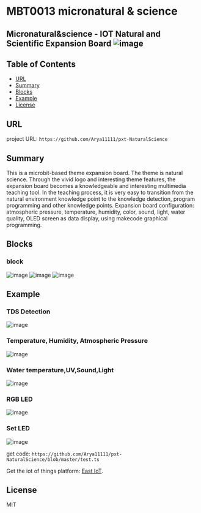 # MBT0013 micronatural & science 

Micronatural&science  - IOT Natural and Scientific Expansion Board
![image](http://wiki.dfrobot.com.cn/images/7/71/OBLOQ%E5%BC%95%E8%84%9A%E8%AF%B4%E6%98%8E%E5%9B%BE.jpg)
---------------------------------------------------------

## Table of Contents

* [URL](#url)
* [Summary](#summary)
* [Blocks](#blocks)
* [Example](#example)
* [License](#license)

## URL
project URL: ```https://github.com/Arya11111/pxt-NaturalScience```

## Summary
This is a microbit-based theme expansion board. The theme is natural science. Through the vivid logo and interesting theme features, the expansion board becomes a knowledgeable and interesting multimedia teaching tool. In the teaching process, it is very easy to transition from the natural environment knowledge point to the knowledge detection, program programming and other knowledge points.
Expansion board configuration: atmospheric pressure, temperature, humidity, color, sound, light, water quality, OLED screen as data display, using makecode graphical programming.

## Blocks

### block
![image](https://github.com/Arya11111/pxt-NaturalScience/blob/master/image/MBT0013_blok1.png)
![image](https://github.com/Arya11111/pxt-NaturalScience/blob/master/image/MBT0013_block2.png)
![image](https://github.com/Arya11111/pxt-NaturalScience/blob/master/image/MBT0013_block3.png)


## Example

### TDS Detection
![image](https://github.com/Arya11111/pxt-NaturalScience/blob/master/image/TDS.png)
### Temperature, Humidity, Atmospheric Pressure
![image](https://github.com/Arya11111/pxt-NaturalScience/blob/master/image/BME280.png)
### Water temperature,UV,Sound,Light
![image](https://github.com/Arya11111/pxt-NaturalScience/blob/master/image/params.png)
### RGB LED
![image](https://github.com/Arya11111/pxt-NaturalScience/blob/master/image/TCS.png)
### Set LED
![image](https://github.com/Arya11111/pxt-NaturalScience/blob/master/image/LED.png)

get code: ```https://github.com/Arya11111/pxt-NaturalScience/blob/master/test.ts```

Get the iot of things platform: [East IoT](http://iot.dfrobot.com.cn/).

## License

MIT


